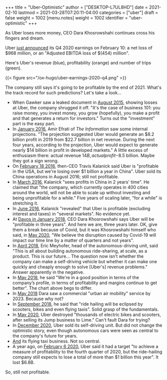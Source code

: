 +++
title = "Uber-Optimistic"
author = ["DESKTOP-L7UL8HD"]
date = 2021-02-10
lastmod = 2021-03-28T07:20:11-04:00
categories = ["uber"]
draft = false
weight = 1002
[menu.notes]
  weight = 1002
  identifier = "uber-optimistic"
+++

As Uber loses more money, CEO Dara Khosrowshahi continues cross his fingers and dream.

Uber [just announced](https://investor.uber.com/news-events/news/press-release-details/2021/Uber-Announces-Results-for-Fourth-Quarter-and-Full-Year-2020/default.aspx) its Q4 2020 earnings on February 10: a net loss of $968 million, or an "Adjusted EBITDA loss of $(454) million".

Here's Uber's revenue (blue), profitability (orange) and number of trips (green).

{{< figure src="/ox-hugo/uber-earnings-2020-q4.png" >}}

The company still says it's going to be profitable by the end of 2021. What's the track record for such predictions? Let's take a look...

-   When Gawker saw a leaked document in [August 2015](https://www.businessinsider.com/ubers-revenue-profit-and-loss-2015-8), showing losses at Uber, the company shrugged it off. "It's the case of business 101: you raise money, you invest money, you grow (hopefully), you make a profit and that generates a return for investors." Turns out the "investment" part is the easy part.
-   In [January 2016](https://www.theinformation.com/articles/ubers-losses-grow-but-so-do-its-profit-projections), Amir Efrati of _The Information_ saw some internal projections. "The projection suggested Uber would generate an $8.2 billion profit in 2019 from $22.7 billion in net revenue. During the next four years, according to the projection, Uber would expect to generate nearly $14 billion in profit in developed markets." A little excess of enthusiasm there: actual revenue $14B, actual profit -$8.5 billion. Maybe they got a sign wrong.
-   On [February 18 2016](https://techcrunch.com/2016/02/18/uber-ceo-travis-kalanick-says-company-is-profitable-in-u-s/#:~:text=Uber%20is%20officially%20profitable%20in,publication%20BetaKit%20earlier%20this%20week.&text=%E2%80%9CWe're%20profitable%20in%20the,China%2C%E2%80%9D%20Kalanick%20told%20BetaKit.), then-CEO Travis Kalanick said Uber is "profitable in the USA, but we're losing over $1 billion a year in China". Uber sold its China operations in August 2016; still not profitable.
-   In [March 2016](https://www.cnbc.com/2016/03/24/uber-ceo-sees-profits-in-china-in-2-yearss-time.html), Kalanick "sees profits in China in 2 years' time". He claimed that "the company, which currently operates in 400 cities around the world, will not be able to scale up without investing and being unprofitable for a while." Five years of scaling later, "for a while" is stretching it.
-   In [June 2016](https://fortune.com/2016/06/16/uber-profitable-markets/), Kalanick "revealed" that Uber is profitable (excluding interest and taxes) in "several markets". No evidence yet.
-   At [Davos in January 2018,](https://www.bloomberg.com/news/articles/2018-01-23/uber-to-be-profitable-within-three-years-khosrowshahi-says) CEO Dara Khosrowshahi says Uber will be "profitable in three years". And here we are, three years later. OK, give them a break because of Covid, but it was Khosrowshahi himself who said, in [May 2020](https://www.wsj.com/articles/ubers-first-quarter-loss-balloons-on-coronavirus-impact-11588882349), "We believe the disruption caused by Covid-19 will impact our time line by a matter of quarters and not years".
-   In [April 2018](https://www.newyorker.com/magazine/2018/04/09/at-uber-a-new-ceo-shifts-gears), Eric Meyhofer, head of the autonomous-driving unit, said "This is all about building autonomous ride-sharing, at scale, as a product. This is our future... The question now isn’t whether the company can make a self-driving vehicle but whether it can make one quickly and cheaply enough to solve [Uber's] revenue problems." Answer apparently in the negative.
-   In [May 2018](https://www.cnbc.com/2018/05/30/uber-ceo-on-ipo-plans-and-warren-buffett.html), he said "We're in a good position in terms of the company’s profile, in terms of profitability and margins continue to get better". The chart above begs to differ.
-   In [May 2018](https://www.theverge.com/2018/5/15/17340064/uber-ceo-dara-khosrowshahi-interview-elevate-flying-cars) Dara saw a commercial "urban air mobility" service by 2023. Because why not?
-   In [September 2018](https://techcrunch.com/2018/09/06/uber-ceo-ride-hailing-will-be-eclipsed-by-scooters-bikes-and-even-flying-taxis/), he said that "ride hailing will be eclipsed by scooters, bikes and even flying taxis". Solid grasp of the fundamentals.
-   In [May 2020](https://www.bbc.com/news/technology-52832791), Uber destroyed "thousands of electric bikes and scooters, after selling its Jump business to Lime." Can't fault Dara for trying?
-   In [December 2020](https://www.npr.org/2020/12/07/944004278/after-once-touting-self-driving-cars-uber-sells-unit-to-refocus-on-core-business#:~:text=in%20Los%20Angeles.-,Uber%20said%20it%20will%20sell%20its%20self,research%20unit%20to%20startup%20Aurora.&text=Ride%2Dhailing%20giant%20Uber%20is,the%20self%2Ddriving%20startup%20Aurora.&text=Uber%20hasn't%20given%20up%20on%20the%20promise%20of%20autonomous%20vehicles.), Uber sold its self-driving unit. But did not change the optimistic story, even though autonomous cars were seen as central to the company's future for years.
-   [And](https://www.cnbc.com/2020/12/08/air-taxi-start-up-joby-acquires-uber-elevate-.html) its flying taxi business. Not so central.
-   A year ago, on [February 6 2020](https://www.reuters.com/article/us-uber-results/uber-sees-profit-by-end-of-2020-but-still-expects-full-year-loss-idINKBN2002UQ), Uber said it had a target "to achieve a measure of profitability to the fourth quarter of 2020, but the ride-hailing company still expects to lose a total of more than $1 billion this year". It lost $6.8B.

So, still not profitable.
